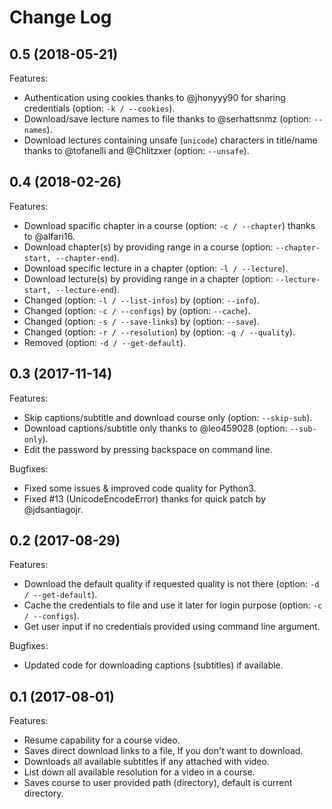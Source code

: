 # Change Log

## 0.5 (2018-05-21)

Features:
  - Authentication using cookies thanks to @jhonyyy90 for sharing credentials (option: `-k / --cookies`).
  - Download/save lecture names to file thanks to @serhattsnmz (option: `--names`).
  - Download lectures containing unsafe (`unicode`) characters in title/name thanks to @tofanelli and @Chlitzxer (option: `--unsafe`).

## 0.4 (2018-02-26)

Features:
  - Download spacific chapter in a course (option: `-c / --chapter`) thanks to @alfari16.
  - Download chapter(s) by providing range in a course (option: `--chapter-start, --chapter-end`).
  - Download specific lecture in a chapter (option: `-l / --lecture`).
  - Download lecture(s) by providing range in a chapter (option: `--lecture-start, --lecture-end`).
  - Changed (option: `-l / --list-infos`) by (option: `--info`).
  - Changed (option: `-c / --configs`) by (option: `--cache`).
  - Changed (option: `-s / --save-links`) by (option: `--save`).
  - Changed (option: `-r / --resolution`) by (option: `-q / --quality`).
  - Removed (option: `-d / --get-default`).

## 0.3 (2017-11-14)

Features:
  - Skip captions/subtitle and download course only (option: `--skip-sub`).
  - Download captions/subtitle only thanks to @leo459028 (option: `--sub-only`).
  - Edit the password by pressing backspace on command line.

Bugfixes:
  - Fixed some issues & improved code quality for Python3.
  - Fixed #13 (UnicodeEncodeError) thanks for quick patch by @jdsantiagojr.

## 0.2 (2017-08-29)

Features:
  - Download the default quality if requested quality is not there (option: `-d / --get-default`).
  - Cache the credentials to file and use it later for login purpose (option: `-c / --configs`).
  - Get user input if no credentials provided using command line argument.

Bugfixes:
  - Updated code for downloading captions (subtitles) if available.


## 0.1 (2017-08-01)

Features:
  - Resume capability for a course video.
  - Saves direct download links to a file, If you don't want to download.
  - Downloads all available subtitles if any attached with video.
  - List down all available resolution for a video in a course.
  - Saves course to user provided path (directory), default is current directory.